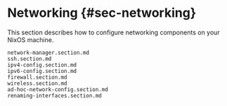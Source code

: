 # Networking {#sec-networking}

This section describes how to configure networking components
on your NixOS machine.

```{=include=} sections
network-manager.section.md
ssh.section.md
ipv4-config.section.md
ipv6-config.section.md
firewall.section.md
wireless.section.md
ad-hoc-network-config.section.md
renaming-interfaces.section.md
```
<!-- TODO: OpenVPN, NAT -->
